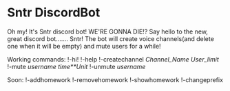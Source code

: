 # Sntr DiscordBot
Oh my! It's Sntr discord bot! WE'RE GONNA DIE!?
Say hello to the new, great discord bot....... Sntr!
The bot will create voice channels(and delete one when it will be empty) and mute users for a while!

Working commands:
!-hi!
!-help
!-createchannel *Channel_Name* *User_limit*
!-mute *username* *time**Unit*
!-unmute *username*

Soon:
!-addhomework !-removehomework !-showhomework
!-changeprefix
